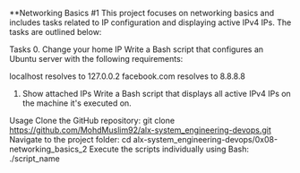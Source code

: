 **Networking Basics #1
This project focuses on networking basics and includes tasks related to IP configuration and displaying active IPv4 IPs. The tasks are outlined below:

Tasks
0. Change your home IP
Write a Bash script that configures an Ubuntu server with the following requirements:

localhost resolves to 127.0.0.2
facebook.com resolves to 8.8.8.8
1. Show attached IPs
Write a Bash script that displays all active IPv4 IPs on the machine it's executed on.

Usage
Clone the GitHub repository: git clone https://github.com/MohdMuslim92/alx-system_engineering-devops.git
Navigate to the project folder: cd alx-system_engineering-devops/0x08-networking_basics_2
Execute the scripts individually using Bash: ./script_name

